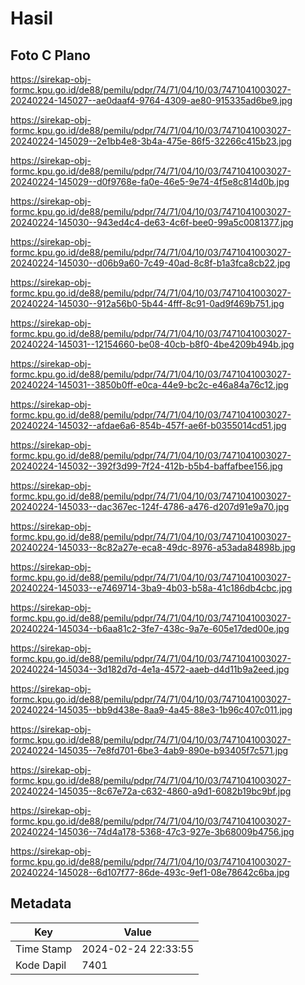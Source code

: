 # Hasil

## Foto C Plano

https://sirekap-obj-formc.kpu.go.id/de88/pemilu/pdpr/74/71/04/10/03/7471041003027-20240224-145027--ae0daaf4-9764-4309-ae80-915335ad6be9.jpg

https://sirekap-obj-formc.kpu.go.id/de88/pemilu/pdpr/74/71/04/10/03/7471041003027-20240224-145029--2e1bb4e8-3b4a-475e-86f5-32266c415b23.jpg

https://sirekap-obj-formc.kpu.go.id/de88/pemilu/pdpr/74/71/04/10/03/7471041003027-20240224-145029--d0f9768e-fa0e-46e5-9e74-4f5e8c814d0b.jpg

https://sirekap-obj-formc.kpu.go.id/de88/pemilu/pdpr/74/71/04/10/03/7471041003027-20240224-145030--943ed4c4-de63-4c6f-bee0-99a5c0081377.jpg

https://sirekap-obj-formc.kpu.go.id/de88/pemilu/pdpr/74/71/04/10/03/7471041003027-20240224-145030--d06b9a60-7c49-40ad-8c8f-b1a3fca8cb22.jpg

https://sirekap-obj-formc.kpu.go.id/de88/pemilu/pdpr/74/71/04/10/03/7471041003027-20240224-145030--912a56b0-5b44-4fff-8c91-0ad9f469b751.jpg

https://sirekap-obj-formc.kpu.go.id/de88/pemilu/pdpr/74/71/04/10/03/7471041003027-20240224-145031--12154660-be08-40cb-b8f0-4be4209b494b.jpg

https://sirekap-obj-formc.kpu.go.id/de88/pemilu/pdpr/74/71/04/10/03/7471041003027-20240224-145031--3850b0ff-e0ca-44e9-bc2c-e46a84a76c12.jpg

https://sirekap-obj-formc.kpu.go.id/de88/pemilu/pdpr/74/71/04/10/03/7471041003027-20240224-145032--afdae6a6-854b-457f-ae6f-b0355014cd51.jpg

https://sirekap-obj-formc.kpu.go.id/de88/pemilu/pdpr/74/71/04/10/03/7471041003027-20240224-145032--392f3d99-7f24-412b-b5b4-baffafbee156.jpg

https://sirekap-obj-formc.kpu.go.id/de88/pemilu/pdpr/74/71/04/10/03/7471041003027-20240224-145033--dac367ec-124f-4786-a476-d207d91e9a70.jpg

https://sirekap-obj-formc.kpu.go.id/de88/pemilu/pdpr/74/71/04/10/03/7471041003027-20240224-145033--8c82a27e-eca8-49dc-8976-a53ada84898b.jpg

https://sirekap-obj-formc.kpu.go.id/de88/pemilu/pdpr/74/71/04/10/03/7471041003027-20240224-145033--e7469714-3ba9-4b03-b58a-41c186db4cbc.jpg

https://sirekap-obj-formc.kpu.go.id/de88/pemilu/pdpr/74/71/04/10/03/7471041003027-20240224-145034--b6aa81c2-3fe7-438c-9a7e-605e17ded00e.jpg

https://sirekap-obj-formc.kpu.go.id/de88/pemilu/pdpr/74/71/04/10/03/7471041003027-20240224-145034--3d182d7d-4e1a-4572-aaeb-d4d11b9a2eed.jpg

https://sirekap-obj-formc.kpu.go.id/de88/pemilu/pdpr/74/71/04/10/03/7471041003027-20240224-145035--bb9d438e-8aa9-4a45-88e3-1b96c407c011.jpg

https://sirekap-obj-formc.kpu.go.id/de88/pemilu/pdpr/74/71/04/10/03/7471041003027-20240224-145035--7e8fd701-6be3-4ab9-890e-b93405f7c571.jpg

https://sirekap-obj-formc.kpu.go.id/de88/pemilu/pdpr/74/71/04/10/03/7471041003027-20240224-145035--8c67e72a-c632-4860-a9d1-6082b19bc9bf.jpg

https://sirekap-obj-formc.kpu.go.id/de88/pemilu/pdpr/74/71/04/10/03/7471041003027-20240224-145036--74d4a178-5368-47c3-927e-3b68009b4756.jpg

https://sirekap-obj-formc.kpu.go.id/de88/pemilu/pdpr/74/71/04/10/03/7471041003027-20240224-145028--6d107f77-86de-493c-9ef1-08e78642c6ba.jpg


## Metadata

| Key        | Value               |
| ---------- | ------------------- |
| Time Stamp | 2024-02-24 22:33:55 |
| Kode Dapil | 7401                |



